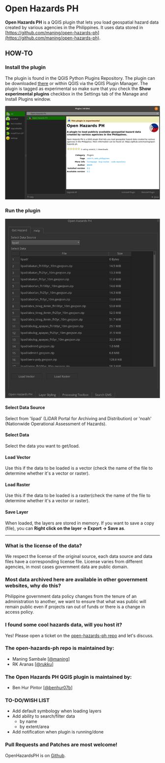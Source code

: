 # Open Hazards PH
**Open Hazards PH** is a QGIS plugin that lets you load geospatial hazard data created by various agencies in the Philippines. It uses data stored in [https://github.com/maning/open-hazards-ph](https://github.com/maning/open-hazards-ph).

## HOW-TO
### Install the plugin
The plugin is found in the QGIS Python Plugins Repository. The plugin can be downloaded [there](https://plugins.qgis.org/plugins/open_hazards_ph/) or within QGIS via the QGIS Plugin Manager. The plugin is tagged as experimental so make sure that you check the **Show experimental plugins** checkbox in the Settings tab of the Manage and Install Plugins window.

![Install Open Hazards PH in QGIS](https://raw.githubusercontent.com/benhur07b/open-hazards-ph-qgis/gh-pages/static/images/ohph_install.png)

### Run the plugin
![Run Open Hazards PH](https://raw.githubusercontent.com/benhur07b/open-hazards-ph-qgis/gh-pages/static/images/ohph_panel.png)

#### Select Data Source
Select from 'lipad' (LiDAR Portal for Archiving and Distribution) or 'noah' (Nationwide Operational Assessment of Hazards).

#### Select Data
Select the data you want to get/load.

#### Load Vector
Use this if the data to be loaded is a vector (check the name of the file to determine whether it's a vector or raster).

#### Load Raster
Use this if the data to be loaded is a raster(check the name of the file to determine whether it's a vector or raster).

#### Save Layer
When loaded, the layers are stored in memory. If you want to save a copy (file), you can **Right click on the layer -> Export -> Save as**.

----
### What is the license of the data?
We respect the license of the original source, each data source and data files have a corresponding license file. License varies from different agencies, in most cases government data are public domain.

### Most data archived here are available in other government websites, why do this?
Philippine government data policy changes from the tenure of an administration to another, we want to ensure
that what was public will remain public even if projects ran out of funds or there is a change in access policy.

### I found some cool hazards data, will you host it?
Yes! Please open a ticket on the [open-hazards-ph repo](https://github.com/maning/open-hazards-ph) and let's discuss.

### The open-hazards-ph repo is maintained by:
* Maning Sambale [[@maning](https://github.com/maning)]
* RK Aranas [[@rukku](https://github.com/rukku)]

### The Open Hazards PH QGIS plugin is maintained by:
* Ben Hur Pintor [[@benhur07b](https://github.com/benhur07b)]

### TO-DO/WISH LIST
* Add default symbology when loading layers
* Add ability to search/filter data
    * by name
    * by extent/area
* Add notification when plugin is running/done

### Pull Requests and Patches are most welcome!
OpenHazardsPH is on [Github](https://github.com/benhur07b/open-hazards-ph-qgis).
